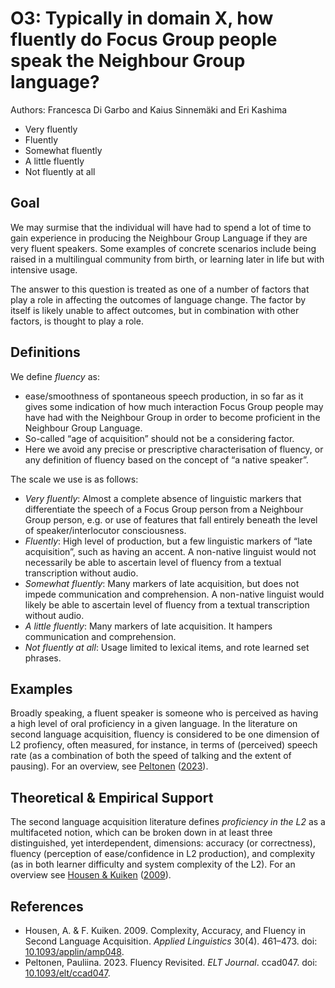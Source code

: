 # O3: Typically in domain X, how fluently do Focus Group people speak the Neighbour Group language?

Authors: Francesca Di Garbo and Kaius Sinnemäki and Eri Kashima
- Very fluently
- Fluently
- Somewhat fluently
- A little fluently
- Not fluently at all


## Goal

We may surmise that the individual will have had to spend a lot of time to gain experience in producing the Neighbour Group Language if they are very fluent speakers. Some examples of concrete scenarios include being raised in a multilingual community from birth, or learning later in life but with intensive usage.

The answer to this question is treated as one of a number of factors that play a role in affecting the outcomes of language change. The factor by itself is likely unable to affect outcomes, but in combination with other factors, is thought to play a role.


## Definitions

We define *fluency* as:

- ease/smoothness of spontaneous speech production, in so far as it gives some indication of how much interaction Focus Group people may have had with the Neighbour Group in order to become proficient in the Neighbour Group Language.
- So-called “age of acquisition” should not be a considering factor.
- Here we avoid any precise or prescriptive characterisation of fluency, or any definition of fluency based on the concept of “a native speaker”.


The scale we use is as follows:

- *Very fluently*: Almost a complete absence of linguistic markers that differentiate the speech of a Focus Group person from a Neighbour Group person, e.g. or use of features that fall entirely beneath the level of speaker/interlocutor consciousness.
- *Fluently*: High level of production, but a few linguistic markers of “late acquisition”, such as having an accent. A non-native linguist would not necessarily be able to ascertain level of fluency from a textual transcription without audio.
- *Somewhat fluently*: Many markers of late acquisition, but does not impede communication and comprehension. A non-native linguist would likely be able to ascertain level of fluency from a textual transcription without audio.
- *A little fluently*: Many markers of late acquisition. It hampers communication and comprehension.
- *Not fluently at all*: Usage limited to lexical items, and rote learned set phrases.

## Examples

Broadly speaking, a fluent speaker is someone who is perceived as havinɡ a hiɡh level of oral proficiency in a given language. In the literature on second language acquisition, fluency is considered to be one dimension of L2 profiency, often measured, for instance, in terms of (perceived) speech rate (as a combination of both the speed of talking and the extent of pausing). For an overview, see [Peltonen](#source-Peltonen2023) ([2023](#source-Peltonen2023)).


## Theoretical & Empirical Support

The second language acquisition literature defines *proficiency in the L2* as a multifaceted notion, which can be broken down in at least three distinguished, yet interdependent, dimensions: accuracy (or correctness), fluency (perception of ease/confidence in L2 production), and complexity (as in both learner difficulty and system complexity of the L2). For an overview see [Housen & Kuiken](#source-HousenKuiken2009) ([2009](#source-HousenKuiken2009)).

## References

- <a id="source-HousenKuiken2009"> </a>Housen, A. & F. Kuiken. 2009. Complexity, Accuracy, and Fluency in Second Language Acquisition. _Applied Linguistics_ 30(4). 461–473. doi: [10.1093/applin/amp048](https://doi.org/10.1093/applin/amp048).
- <a id="source-Peltonen2023"> </a>Peltonen, Pauliina. 2023. Fluency Revisited. _ELT Journal_. ccad047. doi: [10.1093/elt/ccad047](https://doi.org/10.1093/elt/ccad047).
